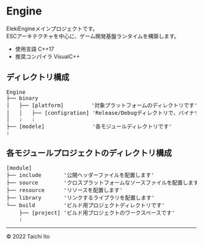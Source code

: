 # Engine
ElekiEngineメインプロジェクトです。  
ESCアーキテクチャを中心に、ゲーム開発基盤ランタイムを構築します。
- 使用言語 C++17
- 推奨コンパイラ VisualC++

## ディレクトリ構成
<pre>
Engine  
├── binary  
│   ├── [platform]　       '対象プラットフォームのディレクトリです'  
│   │   ├── [configration] 'Release/Debugディレクトリで、バイナリが配置されます'  
│   :   :  
├── [modele]               '各モジュールディレクトリです'  
:
</pre>

## 各モジュールプロジェクトのディレクトリ構成
<pre>
[module]  
├── include       '公開ヘッダーファイルを配置します'  
├── source        'クロスプラットフォームなソースファイルを配置します'  
├── resource      'リソースを配置します'  
├── library       'リンクするライブラリを配置します'  
└── build         'ビルド用プロジェクトディレクトリです'  
    ├── [project] 'ビルド用プロジェクトのワークスペースです'  
    :
</pre>
---
© 2022 Taichi Ito
